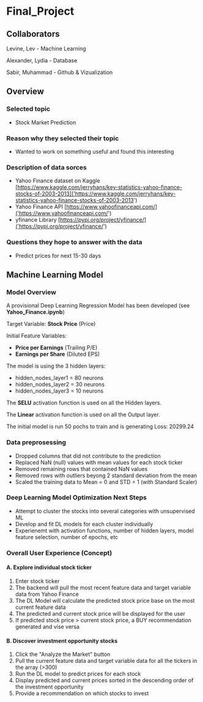 # Final_Project

## Collaborators 

Levine, Lev - Machine Learning

Alexander, Lydia - Database

Sabir, Muhammad - Github & Vizualization

## Overview

### Selected topic

  * Stock Market Prediction

### Reason why they selected their topic

  * Wanted to work on something useful and found this interesting

### Description of data sorces

  - Yahoo Finance dataset on Kaggle  [https://www.kaggle.com/jerryhans/key-statistics-yahoo-finance-stocks-of-2003-2013]('https://www.kaggle.com/jerryhans/key-statistics-yahoo-finance-stocks-of-2003-2013')
  - Yahoo Finance API [https://www.yahoofinanceapi.com/]('https://www.yahoofinanceapi.com/')
  - yfinance Library [https://pypi.org/project/yfinance/]('https://pypi.org/project/yfinance/')

### Questions they hope to answer with the data

  * Predict prices for next 15-30 days

## Machine Learning Model

### Model Overview 

A provisional Deep Learning Regression Model has been developed (see **Yahoo_Finance.ipynb**)

Target Variable: **Stock Price** (Price)

Initial Feature Variables: 

- **Price per Earnings** (Trailing P/E) 
- **Earnings per Share** (Diluted EPS)

The model is using the 3 hidden layers:

- hidden_nodes_layer1 = 80 neurons
- hidden_nodes_layer2 = 30 neurons
- hidden_nodes_layer3 = 10 neurons

The **SELU** activation function is used on all the Hidden layers. 

The **Linear** activation function is used on all the Output layer. 

The initial model is run 50 pochs to train and is generating Loss: 20299.24

### Data preprosessing

- Dropped columns that did not contribute to the prediction
- Replaced NaN (null) values with mean values for each stock ticker
- Removed remaining rows that contained NaN values 
- Removed rows with outliers beyong 2 standard deviation from the mean
- Scaled the training data to Mean = 0 and STD = 1 (with Standard Scaler)

### Deep Learning Model Optimization Next Steps

- Attempt to cluster the stocks into several categories with unsupervised ML 
- Develop and fit DL models for each cluster individually 
- Experienemt with activation functions, number of hidden layers, model feature selection, number of epochs, etc

### Overall User Experience (Concept)

#### A. Explore individual stock ticker 

1. Enter stock ticker
2. The backend will pull the most recent feature data and target variable data from Yahoo Finance
3. The DL Model will calculate the predicted stock price base on the most current feature data
4. The predicted and current stock price will be displayed for the user
5. If predicted stock price > current stock price, a BUY recommendation generated and vise versa

#### B. Discover investment opportunity stocks

1. Click the "Analyze the Market" button
2. Pull the current feature data and target variable data for all the tickers in the array (>300)
3. Run the DL model to predict prices for each stock
4. Display predicted and current prices sorted in the descending order of the investment opportunity
5. Provide a recommendation on which stocks to invest
